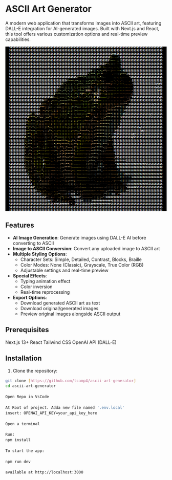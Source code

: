 # ASCII Art Generator

A modern web application that transforms images into ASCII art, featuring DALL-E integration for AI-generated images. Built with Next.js and React, this tool offers various customization options and real-time preview capabilities.

![ASCII Art Generator Screenshot](screenshot.png)

## Features
- **AI Image Generation**: Generate images using DALL-E AI before converting to ASCII
- **Image to ASCII Conversion**: Convert any uploaded image to ASCII art
- **Multiple Styling Options**:
  - Character Sets: Simple, Detailed, Contrast, Blocks, Braille
  - Color Modes: None (Classic), Grayscale, True Color (RGB)
  - Adjustable settings and real-time preview
- **Special Effects**:
  - Typing animation effect
  - Color inversion
  - Real-time reprocessing
- **Export Options**:
  - Download generated ASCII art as text
  - Download original/generated images
  - Preview original images alongside ASCII output

## Prerequisites
Next.js 13+
React
Tailwind CSS
OpenAI API (DALL-E)

## Installation

1. Clone the repository:
```bash
git clone [https://github.com/tcamp4/ascii-art-generator]
cd ascii-art-generator

Open Repo in VsCode

At Root of project. Adda new file named '.env.local'
insert: OPENAI_API_KEY=your_api_key_here

Open a terminal

Run:
npm install

To start the app:

npm run dev

available at http://localhost:3000
